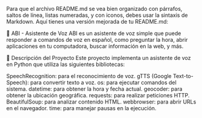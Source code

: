
Para que el archivo README.md se vea bien organizado con párrafos, saltos de línea, listas numeradas, y con iconos, debes usar la sintaxis de Markdown. Aquí tienes una versión mejorada de tu README.md:

🤖 ABI - Asistente de Voz
ABI es un asistente de voz simple que puede responder a comandos de voz en español, como preguntar la hora, abrir aplicaciones en tu computadora, buscar información en la web, y más.

📄 Descripción del Proyecto
Este proyecto implementa un asistente de voz en Python que utiliza las siguientes bibliotecas:

SpeechRecognition: para el reconocimiento de voz.
gTTS (Google Text-to-Speech): para convertir texto a voz.
os: para ejecutar comandos del sistema.
datetime: para obtener la hora y fecha actual.
geocoder: para obtener la ubicación geográfica.
requests: para realizar peticiones HTTP.
BeautifulSoup: para analizar contenido HTML.
webbrowser: para abrir URLs en el navegador.
time: para manejar pausas en la ejecución.
